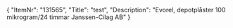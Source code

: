 {
  "ItemNr": "131565",
  "Title": "test",
  "Description": "Evorel, depotplåster 100 mikrogram/24 timmar Janssen-Cilag AB"
}